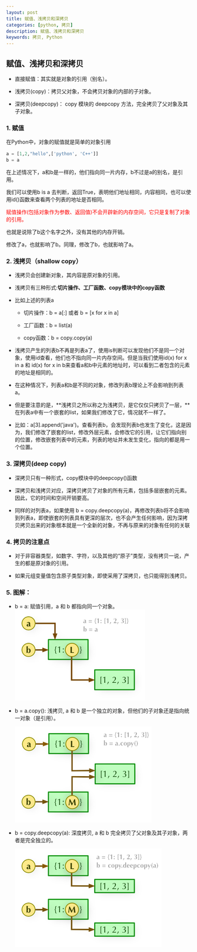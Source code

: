 ```yaml
---
layout: post
title: 赋值、浅拷贝和深拷贝
categories: [python, 拷贝]
description: 赋值、浅拷贝和深拷贝
keywords: 拷贝, Python
---
```


## 赋值、浅拷贝和深拷贝

- 直接赋值：其实就是对象的引用（别名）。

- 浅拷贝(copy)：拷贝父对象，不会拷贝对象的内部的子对象。

- 深拷贝(deepcopy)： copy 模块的 deepcopy 方法，完全拷贝了父对象及其子对象。

### 1. 赋值

在Python中，对象的赋值就是简单的对象引用

```python
a = [1,2,"hello",['python', 'C++']]
b = a
```

在上述情况下，a和b是一样的，他们指向同一片内存，b不过是a的别名，是引用。

我们可以使用b is a 去判断，返回True，表明他们地址相同，内容相同，也可以使用id()函数来查看两个列表的地址是否相同。

<font color='red'>赋值操作(包括对象作为参数、返回值)不会开辟新的内存空间，它只是复制了对象的引用。</font><br>

也就是说除了b这个名字之外，没有其他的内存开销。

修改了a，也就影响了b。同理，修改了b，也就影响了a。

### 2. 浅拷贝（shallow copy）

- 浅拷贝会创建新对象，其内容是原对象的引用。

- 浅拷贝有三种形式:**切片操作、工厂函数、copy模块中的copy函数**

- 比如上述的列表a

  - 切片操作：b = a[:] 或者 b = [x for x in a]

  - 工厂函数：b = list(a)

  - copy函数：b = copy.copy(a)

- 浅拷贝产生的列表b不再是列表a了，使用is判断可以发现他们不是同一个对象，使用id查看，他们也不指向同一片内存空间。但是当我们使用id(x) for x in a 和 id(x) for x in b来查看a和b中元素的地址时，可以看到二者包含的元素的地址是相同的。

- 在这种情况下，列表a和b是不同的对象，修改列表b理论上不会影响到列表a。

- 但是要注意的是，**浅拷贝之所以称之为浅拷贝，是它仅仅只拷贝了一层，**在列表a中有一个嵌套的list，如果我们修改了它，情况就不一样了。

- 比如：a[3].append('java')。查看列表b，会发现列表b也发生了变化，这是因为，我们修改了嵌套的list，修改外层元素，会修改它的引用，让它们指向别的位置，修改嵌套列表中的元素，列表的地址并未发生变化，指向的都是用一个位置。

### 3. 深拷贝(deep copy)

- 深拷贝只有一种形式，copy模块中的deepcopy()函数

- 深拷贝和浅拷贝对应，深拷贝拷贝了对象的所有元素，包括多层嵌套的元素。因此，它的时间和空间开销要高。

- 同样的对列表a，如果使用 b = copy.deepcopy(a)，再修改列表b将不会影响到列表a，即使嵌套的列表具有更深的层次，也不会产生任何影响，因为深拷贝拷贝出来的对象根本就是一个全新的对象，不再与原来的对象有任何的关联

### 4. 拷贝的注意点

- 对于非容器类型，如数字、字符，以及其他的“原子”类型，没有拷贝一说，产生的都是原对象的引用。

- 如果元组变量值包含原子类型对象，即使采用了深拷贝，也只能得到浅拷贝。

### 5. 图解：

- b = a: 赋值引用，a 和 b 都指向同一个对象。
  ![](/images/copy1.png)

- b = a.copy(): 浅拷贝, a 和 b 是一个独立的对象，但他们的子对象还是指向统一对象（是引用）。

  ![](/images/copy2.png)

- b = copy.deepcopy(a): 深度拷贝, a 和 b 完全拷贝了父对象及其子对象，两者是完全独立的。

  ![](/images/copy3.png)
